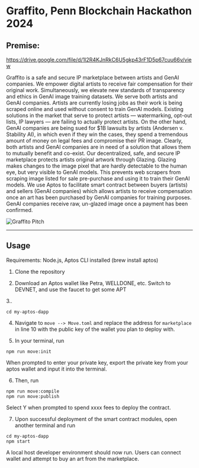 # Graffito, Penn Blockchain Hackathon 2024

## Premise: 

https://drive.google.com/file/d/1l2R4KJnRkC6U5gkp43rF1D5p67cuu66v/view

Graffito is a safe and secure IP marketplace between artists and GenAI companies. We empower digital artists to receive fair compensation for their original work. Simultaneously, we elevate new standards of transparency and ethics in GenAI image training datasets. We serve both artists and GenAI companies. Artists are currently losing jobs as their work is being scraped online and used without consent to train GenAI models. Existing solutions in the market that serve to protect artists — watermarking, opt-out lists, IP lawyers — are failing to actually protect artists. On the other hand, GenAI companies are being sued for $1B lawsuits by artists (Andersen v. Stability AI), in which even if they win the cases, they spend a tremendous amount of money on legal fees and compromise their PR image. Clearly, both artists and GenAI companies are in need of a solution that allows them to mutually benefit and co-exist. Our decentralized, safe, and secure IP marketplace protects artists original artwork through Glazing. Glazing makes changes to the image pixel that are hardly detectable to the human eye, but very visible to GenAI models. This prevents web scrapers from scraping image listed for sale pre-purchase and using it to train their GenAI models. We use Aptos to facilitate smart contract between buyers (artists) and sellers (GenAI companies) which allows artists to receive compensation once an art has been purchased by GenAI companies for training purposes. GenAI companies receive raw, un-glazed image once a payment has been confirmed.

![Graffito Pitch](https://copper-dirty-goose-489.mypinata.cloud/ipfs/QmZ39iju8VNBf4C9JdcnvFVDrt6njVX86735bDT9ism2pG)

---

## Usage
Requirements: Node.js, Aptos CLI installed (brew install aptos)

1. Clone the repository

2. Download an Aptos wallet like Petra, WELLDONE, etc. Switch to DEVNET, and use the faucet to get some APT

3..
```
cd my-aptos-dapp
```

4. Navigate to ``move --> Move.toml`` and replace the address for ``marketplace`` in line 10 with the public key of the wallet you plan to deploy with.

5. In your terminal, run 
```
npm run move:init
```
When prompted to enter your private key, export the private key from your aptos wallet and input it into the terminal.

6. Then, run 
```
npm run move:compile
npm run move:publish
```
Select Y when prompted to spend xxxx fees to deploy the contract.

7. Upon successful deployment of the smart contract modules, open another terminal and run
```
cd my-aptos-dapp
npm start
```
A local host developer environment should now run. Users can connect wallet and attempt to buy an art from the marketplace. 
